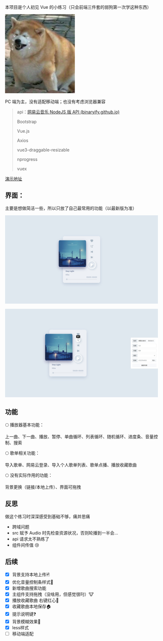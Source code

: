 本项目是个人初见 Vue 的小练习（只会前端三件套的弱狗第一次学这种东西）

![](./asset/v2-ae41.jpg)

PC 端为主，没有适配移动端；也没有考虑浏览器兼容

> api：[网易云音乐 NodeJS 版 API (binaryify.github.io)](https://binaryify.github.io/NeteaseCloudMusicApi/#/)
>
> Bootstrap
>
> Vue.js
>
> Axios
>
> vue3-draggable-resizable
>
> nprogress
>
> vuex

[演示地址](https://ease-music.vercel.app/)

## 界面：

主要是想做简洁一些，所以只放了自己最常用的功能（以最新版为准）

![主界面](./asset/main.jpg)

![播放设置](./asset/setting.jpg)

## 功能

🌕 播放器基本功能：

上一曲、下一曲、播放、暂停、单曲循环、列表循环、随机循环、进度条、音量控制、搜索

🌕 歌单相关功能：

导入歌单、网易云登录、导入个人歌单列表、歌单点播、播放收藏歌曲

🌕 没有实际作用的功能：

背景更换（链接/本地上传）、界面可拖拽

## 反思

做这个练习时深深感受到基础不够，痛并思痛

- 跨域问题
- src 赋予 Audio 时先检查资源状况，否则轮播到一半会…
- api 请求太不熟练了
- 组件间传值 😢

## 后续

- [x] 背景支持本地上传🖻
- [x] 优化音量控制条样式📢
- [x] 新增歌曲搜索功能
- [x] 主组件支持拖拽（没啥用，但感觉很叼）🐮
- [x] 播放收藏歌曲 右键红心💖
- [x] 收藏歌曲本地保存🏠
- [x] 提示说明键❓
- [x] 背景模糊效果🔎
- [x] less样式
- [ ] 移动端适配